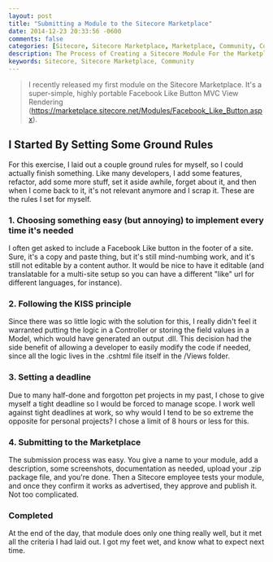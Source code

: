 ```yaml
---
layout: post
title: "Submitting a Module to the Sitecore Marketplace"
date: 2014-12-23 20:33:56 -0600
comments: false
categories: [Sitecore, Sitecore Marketplace, Marketplace, Community, Contributions, Facebook]
description: The Process of Creating a Sitecore Module For the Marketplace
keywords: Sitecore, Sitecore Marketplace, Community
---
```


> I recently released my first module on the Sitecore Marketplace. It's a super-simple, highly portable Facebook Like Button MVC View Rendering (https://marketplace.sitecore.net/Modules/Facebook_Like_Button.aspx).

## I Started By Setting Some Ground Rules ##
For this exercise, I laid out a couple ground rules for myself, so I could actually finish something. Like many developers, I add some features, refactor, add some more stuff, set it aside awhile, forget about it, and then when I come back to it, it's not relevant anymore and I scrap it. These are the rules I set for myself.

### 1. Choosing something easy (but annoying) to implement every time it's needed ###
I often get asked to include a Facebook Like button in the footer of a site. Sure, it's a copy and paste thing, but it's still mind-numbing work, and it's still not editable by a content author. It would be nice to have it editable (and translatable for a multi-site setup so you can have a different "like" url for different languages, for instance).

### 2. Following the KISS principle ###
Since there was so little logic with the solution for this, I really didn't feel it warranted putting the logic in a Controller or storing the field values in a Model, which would have generated an output .dll. This decision had the side benefit of allowing a developer to easily modify the code if needed, since  all the logic lives in the .cshtml file itself in the /Views folder.

### 3. Setting a deadline ###
Due to many half-done and forgotton pet projects in my past, I chose to give myself a tight deadline so I would be forced to manage scope. I work well against tight deadlines at work, so why would I tend to be so extreme the opposite for personal projects? I chose a limit of 8 hours or less for this.

### 4. Submitting to the Marketplace ###
The submission process was easy. You give a name to your module, add a description, some screenshots, documentation as needed, upload your .zip package file, and you're done. Then a Sitecore employee tests your module, and once they confirm it works as advertised, they approve and publish it. Not too complicated.

### Completed ###
At the end of the day, that module does only one thing really well, but it met all the criteria I had laid out. I got my feet wet, and know what to expect next time.
